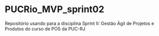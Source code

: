 # PUCRio_MVP_sprint02
Repositório usando para a disciplina Sprint II: Gestão Ágil de Projetos e Produtos do curso de POS da PUC-RJ
